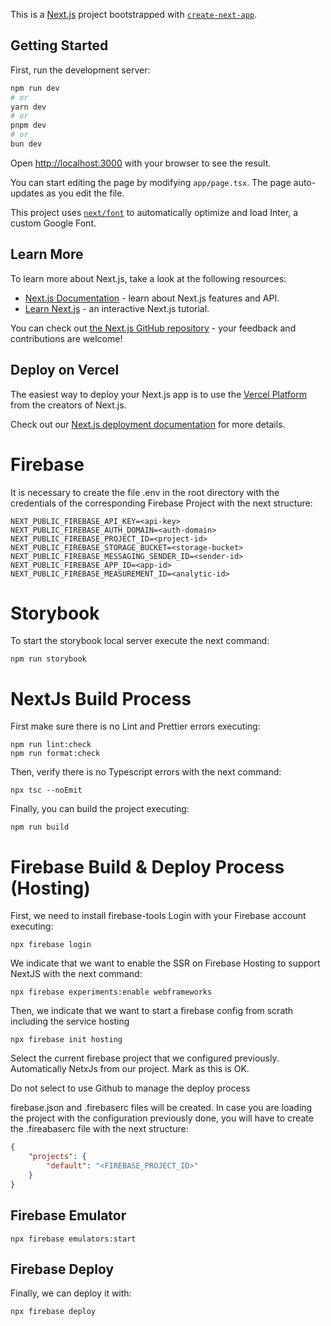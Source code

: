 This is a [Next.js](https://nextjs.org/) project bootstrapped with [`create-next-app`](https://github.com/vercel/next.js/tree/canary/packages/create-next-app).

## Getting Started

First, run the development server:

```bash
npm run dev
# or
yarn dev
# or
pnpm dev
# or
bun dev
```

Open [http://localhost:3000](http://localhost:3000) with your browser to see the result.

You can start editing the page by modifying `app/page.tsx`. The page auto-updates as you edit the file.

This project uses [`next/font`](https://nextjs.org/docs/basic-features/font-optimization) to automatically optimize and load Inter, a custom Google Font.

## Learn More

To learn more about Next.js, take a look at the following resources:

- [Next.js Documentation](https://nextjs.org/docs) - learn about Next.js features and API.
- [Learn Next.js](https://nextjs.org/learn) - an interactive Next.js tutorial.

You can check out [the Next.js GitHub repository](https://github.com/vercel/next.js/) - your feedback and contributions are welcome!

## Deploy on Vercel

The easiest way to deploy your Next.js app is to use the [Vercel Platform](https://vercel.com/new?utm_medium=default-template&filter=next.js&utm_source=create-next-app&utm_campaign=create-next-app-readme) from the creators of Next.js.

Check out our [Next.js deployment documentation](https://nextjs.org/docs/deployment) for more details.

# Firebase

It is necessary to create the file .env in the root directory with the credentials of the corresponding Firebase Project with the next structure:

```
NEXT_PUBLIC_FIREBASE_API_KEY=<api-key>
NEXT_PUBLIC_FIREBASE_AUTH_DOMAIN=<auth-domain>
NEXT_PUBLIC_FIREBASE_PROJECT_ID=<project-id>
NEXT_PUBLIC_FIREBASE_STORAGE_BUCKET=<storage-bucket>
NEXT_PUBLIC_FIREBASE_MESSAGING_SENDER_ID=<sender-id>
NEXT_PUBLIC_FIREBASE_APP_ID=<app-id>
NEXT_PUBLIC_FIREBASE_MEASUREMENT_ID=<analytic-id>
```

# Storybook

To start the storybook local server execute the next command:

```
npm run storybook
```

# NextJs Build Process

First make sure there is no Lint and Prettier errors executing:

```shell
npm run lint:check
npm run format:check
```

Then, verify there is no Typescript errors with the next command:

```shell
npx tsc --noEmit
```

Finally, you can build the project executing:

```shell
npm run build
```

# Firebase Build & Deploy Process (Hosting)

First, we need to install firebase-tools
Login with your Firebase account executing:

```shell
npx firebase login
```

We indicate that we want to enable the SSR on Firebase Hosting to support NextJS with the next command:

```shell
npx firebase experiments:enable webframeworks
```

Then, we indicate that we want to start a firebase config from scrath including the service hosting

```shell
npx firebase init hosting
```

Select the current firebase project that we configured previously.
Automatically NetxJs from our project. Mark as this is OK.

Do not select to use Github to manage the deploy process

firebase.json and .firebaserc files will be created. In case you are loading the project with the configuration previously done, you will have to create the .fireabaserc file with the next structure:

```json
{
	"projects": {
		"default": "<FIREBASE_PROJECT_ID>"
	}
}
```

## Firebase Emulator

```shell
npx firebase emulators:start
```

## Firebase Deploy

Finally, we can deploy it with:

```shell
npx firebase deploy
```
